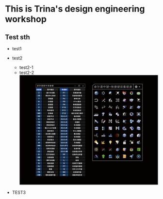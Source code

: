 # This is Trina's design engineering workshop
## Test sth
* test1
* test2
  * test2-1
  * test2-2
![](https://github.com/Trina-Zhao-design/TTT1/blob/main/%E5%8D%93%E5%B0%94%E8%B0%9F%E7%8A%80%E7%89%9B%E5%BF%AB%E6%8D%B7%E9%94%AE.jpg)

* TEST3
